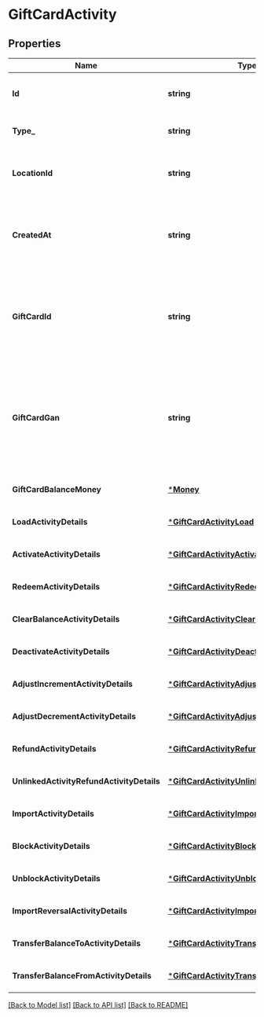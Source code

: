 # GiftCardActivity

## Properties
Name | Type | Description | Notes
------------ | ------------- | ------------- | -------------
**Id** | **string** | The Square-assigned ID of the gift card activity. | [optional] [default to null]
**Type_** | **string** | The type of gift card activity. | [default to null]
**LocationId** | **string** | The ID of the [business location](https://developer.squareup.com/reference/square_2024-01-18/objects/Location) where the activity occurred. | [default to null]
**CreatedAt** | **string** | The timestamp when the gift card activity was created, in RFC 3339 format. | [optional] [default to null]
**GiftCardId** | **string** | The gift card ID. When creating a gift card activity, &#x60;gift_card_id&#x60; is not required if  &#x60;gift_card_gan&#x60; is specified. | [optional] [default to null]
**GiftCardGan** | **string** | The gift card account number (GAN). When creating a gift card activity, &#x60;gift_card_gan&#x60;  is not required if &#x60;gift_card_id&#x60; is specified. | [optional] [default to null]
**GiftCardBalanceMoney** | [***Money**](Money.md) |  | [optional] [default to null]
**LoadActivityDetails** | [***GiftCardActivityLoad**](GiftCardActivityLoad.md) |  | [optional] [default to null]
**ActivateActivityDetails** | [***GiftCardActivityActivate**](GiftCardActivityActivate.md) |  | [optional] [default to null]
**RedeemActivityDetails** | [***GiftCardActivityRedeem**](GiftCardActivityRedeem.md) |  | [optional] [default to null]
**ClearBalanceActivityDetails** | [***GiftCardActivityClearBalance**](GiftCardActivityClearBalance.md) |  | [optional] [default to null]
**DeactivateActivityDetails** | [***GiftCardActivityDeactivate**](GiftCardActivityDeactivate.md) |  | [optional] [default to null]
**AdjustIncrementActivityDetails** | [***GiftCardActivityAdjustIncrement**](GiftCardActivityAdjustIncrement.md) |  | [optional] [default to null]
**AdjustDecrementActivityDetails** | [***GiftCardActivityAdjustDecrement**](GiftCardActivityAdjustDecrement.md) |  | [optional] [default to null]
**RefundActivityDetails** | [***GiftCardActivityRefund**](GiftCardActivityRefund.md) |  | [optional] [default to null]
**UnlinkedActivityRefundActivityDetails** | [***GiftCardActivityUnlinkedActivityRefund**](GiftCardActivityUnlinkedActivityRefund.md) |  | [optional] [default to null]
**ImportActivityDetails** | [***GiftCardActivityImport**](GiftCardActivityImport.md) |  | [optional] [default to null]
**BlockActivityDetails** | [***GiftCardActivityBlock**](GiftCardActivityBlock.md) |  | [optional] [default to null]
**UnblockActivityDetails** | [***GiftCardActivityUnblock**](GiftCardActivityUnblock.md) |  | [optional] [default to null]
**ImportReversalActivityDetails** | [***GiftCardActivityImportReversal**](GiftCardActivityImportReversal.md) |  | [optional] [default to null]
**TransferBalanceToActivityDetails** | [***GiftCardActivityTransferBalanceTo**](GiftCardActivityTransferBalanceTo.md) |  | [optional] [default to null]
**TransferBalanceFromActivityDetails** | [***GiftCardActivityTransferBalanceFrom**](GiftCardActivityTransferBalanceFrom.md) |  | [optional] [default to null]

[[Back to Model list]](../README.md#documentation-for-models) [[Back to API list]](../README.md#documentation-for-api-endpoints) [[Back to README]](../README.md)

